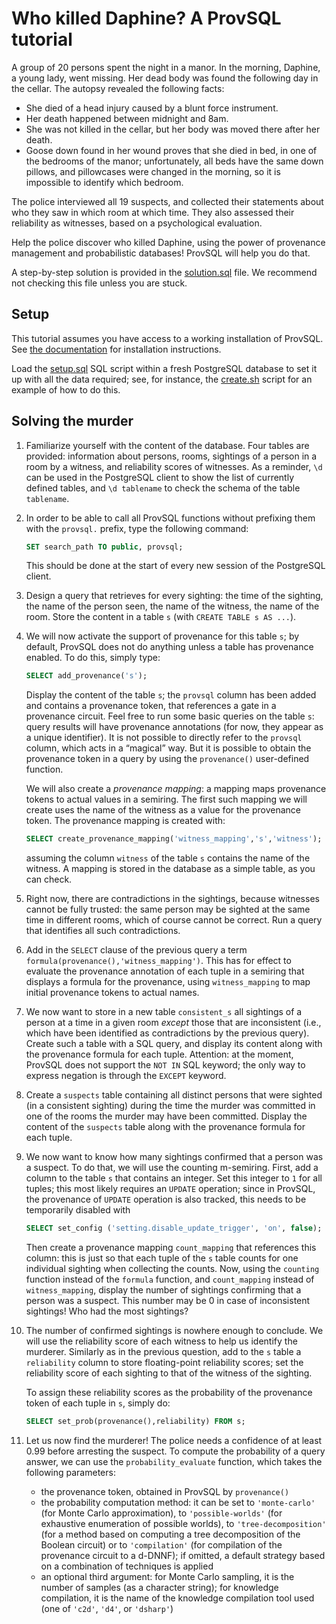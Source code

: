 Who killed Daphine? A ProvSQL tutorial
======================================

A group of 20 persons spent the night in a manor. In the morning,
Daphine, a young lady, went missing. Her dead body was found the
following day in the cellar. The autopsy revealed the following facts:

*   She died of a head injury caused by a blunt force instrument.
*   Her death happened between midnight and 8am.
*   She was not killed in the cellar, but her body was moved there after
    her death.
*   Goose down found in her wound proves that she died in bed, in one of
    the bedrooms of the manor; unfortunately, all beds have the same down
    pillows, and pillowcases were changed in the morning, so it is
    impossible to identify which bedroom.

The police interviewed all 19 suspects, and collected their statements
about who they saw in which room at which time. They also assessed their
reliability as witnesses, based on a psychological evaluation.

Help the police discover who killed Daphine, using the power of
provenance management and probabilistic databases! ProvSQL will help you
do that.

A step-by-step solution is provided in the [solution.sql](solution.sql)
file. We recommend not checking this file unless you are stuck.


Setup
-----

This tutorial assumes you have access to a working installation of
ProvSQL. See [the
documentation](https://github.com/PierreSenellart/provsql/) for
installation instructions.

Load the [setup.sql](setup.sql) SQL script within a fresh PostgreSQL
database to set it up with all the data required; see, for instance, the
[create.sh](create.sh) script for an example of how to do this.

Solving the murder
------------------

1.   Familiarize yourself with the content of the database. Four tables
     are provided: information about persons, rooms, sightings of a
     person in a room by a witness, and reliability scores of witnesses.
     As a reminder, `\d` can be used in the PostgreSQL client
     to show the list of currently defined tables, and `\d tablename` to check
     the schema of the table `tablename`.

1.   In order to be able to call all ProvSQL functions without prefixing
     them with the `provsql.` prefix, type the following command:
     ```sql
     SET search_path TO public, provsql;
     ```
     This should be done at the start of every new session of the
     PostgreSQL client.

1.   Design a query that retrieves for every sighting: the time of the
     sighting, the name of the person seen, the name of the witness, the
     name of the room. Store the content in a table `s` (with `CREATE
     TABLE s AS ...`).

1.   We will now activate the support of provenance for this table `s`;
     by default, ProvSQL does not do anything unless a table has
     provenance enabled. To do this, simply type:
     ```sql
     SELECT add_provenance('s');
     ```
     Display the content of the table `s`; the `provsql` column has been
     added and contains a provenance token, that references a gate in a
     provenance circuit. Feel free to run some basic queries on the table
     `s`: query results will have provenance annotations (for now, they
     appear as a unique identifier). It is not possible to directly refer
     to the `provsql` column, which acts in a “magical” way. But it is
     possible to obtain the provenance token in a query by using the
     `provenance()` user-defined function.

     We will also create a *provenance mapping*: a mapping maps provenance
     tokens to actual values in a semiring. The first such mapping we
     will create uses the name of the witness as a value for the
     provenance token. The provenance mapping is created with:
     ```sql
     SELECT create_provenance_mapping('witness_mapping','s','witness');
     ```
     assuming the column `witness` of the table `s` contains the name of
     the witness. A mapping is stored in the database as a simple table,
     as you can check.

1.   Right now, there are contradictions in the sightings, because
     witnesses cannot be fully trusted: the same person may be
     sighted at the same time in different rooms, which of course cannot
     be correct. Run a query that identifies all such contradictions.

1.   Add in the `SELECT` clause of the previous query a term
     `formula(provenance(),'witness_mapping')`. This has for effect to
     evaluate the provenance annotation of each tuple in a semiring that
     displays a formula for the provenance, using `witness_mapping` to
     map initial provenance tokens to actual names.

1.   We now want to store in a new table `consistent_s` all sightings of
     a person at a time in a given room *except* those that are
     inconsistent (i.e., which have been identified as contradictions by
     the previous query). Create such a table with a SQL query, and
     display its content along with the provenance formula for each
     tuple. Attention: at the moment, ProvSQL does not support the `NOT IN`
     SQL keyword; the only way to express negation is through
     the `EXCEPT` keyword.

1.   Create a `suspects` table containing all distinct persons that were
     sighted (in a consistent sighting) during the time the murder was committed in
     one of the rooms the murder may have been committed. Display the
     content of the `suspects` table along with the provenance formula
     for each tuple.

1.   We now want to know how many sightings confirmed that a person was a
     suspect. To do that, we will use the counting m-semiring. First, add a
     column to the table `s` that contains an integer.
     Set this integer
     to `1` for all tuples; this most likely requires an `UPDATE`
     operation; since in ProvSQL, the provenance of `UPDATE` operation is
     also tracked, this needs to be temporarily disabled with
     ```sql
     SELECT set_config ('setting.disable_update_trigger', 'on', false);
     ```
     Then create a provenance mapping
     `count_mapping` that references this column: this is just so that
     each tuple of the `s` table counts for one individual sighting when
     collecting the counts. Now, using the `counting` function instead of
     the `formula` function, and `count_mapping` instead of
     `witness_mapping`, display the number of sightings confirming that a
     person was a suspect. This number may be 0 in case of inconsistent
     sightings! Who had the most sightings?

1.   The number of confirmed sightings is nowhere enough to conclude. We
     will use the reliability score of each witness to help us identify
     the murderer. Similarly as in the previous question, add to the `s`
     table a `reliability` column to store floating-point reliability
     scores; set the reliability score of each sighting to that of the
     witness of the sighting.

     To assign these reliability scores as the probability of the
     provenance token of each tuple in `s`, simply do:
     ```sql
     SELECT set_prob(provenance(),reliability) FROM s;
     ```

1.   Let us now find the murderer! The police needs a confidence of at
     least 0.99 before arresting the suspect. To compute the probability
     of a query answer, we can use the `probability_evaluate` function, which
     takes the following parameters:

     *   the provenance token, obtained in ProvSQL by `provenance()`
     *   the probability computation method: it can be set to `'monte-carlo'`
         (for Monte Carlo approximation), to `'possible-worlds'` (for
         exhaustive enumeration of possible worlds), to
         `'tree-decomposition'` (for a method based on computing a tree
         decomposition of the Boolean circuit) or to
        `'compilation'` (for compilation of the provenance circuit to a
         d-DNNF); if omitted, a default strategy based on a combination
         of techniques is applied
     *   an optional third argument: for Monte Carlo sampling, it is the
         number of samples (as a character string);
         for knowledge compilation, it is the name of the
         knowledge compilation tool used (one of `'c2d'`, `'d4'`, or `'dsharp'`)
